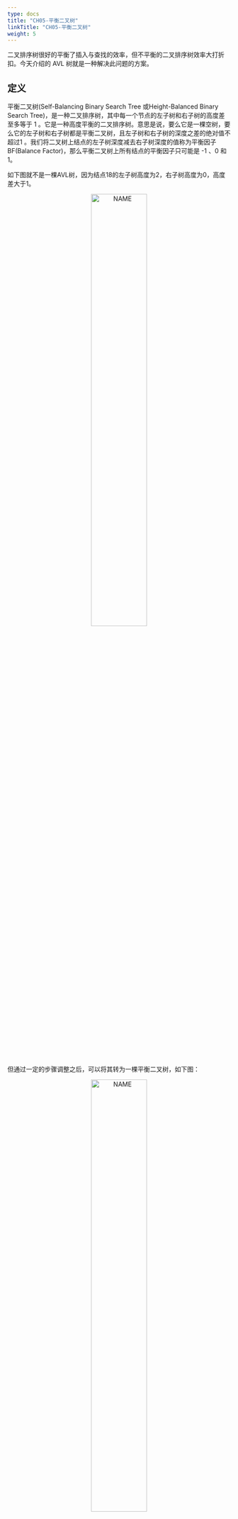 ```yaml
---
type: docs
title: "CH05-平衡二叉树"
linkTitle: "CH05-平衡二叉树"
weight: 5
---
```


二叉排序树很好的平衡了插入与查找的效率，但不平衡的二叉排序树效率大打折扣。今天介绍的 AVL 树就是一种解决此问题的方案。

## 定义

平衡二叉树(Self-Balancing Binary Search Tree 或Height-Balanced Binary Search Tree)，是一种二叉排序树，其中每一个节点的左子树和右子树的高度差至多等于 1 。它是一种高度平衡的二叉排序树。意思是说，要么它是一棵空树，要么它的左子树和右子树都是平衡二叉树，且左子树和右子树的深度之差的绝对值不超过1 。我们将二叉树上结点的左子树深度减去右子树深度的值称为平衡因子 BF(Balance Factor)，那么平衡二叉树上所有结点的平衡因子只可能是 -1 、0 和 1。

如下图就不是一棵AVL树，因为结点18的左子树高度为2，右子树高度为0，高度差大于1。

<div align="center">
<img src="https://infi-img.oss-cn-hangzhou.aliyuncs.com/img/20190220223816.png" style="display:block;width:50%;" alt="NAME" align=center />
</div>

但通过一定的步骤调整之后，可以将其转为一棵平衡二叉树，如下图：

<div align="center">
<img src="https://infi-img.oss-cn-hangzhou.aliyuncs.com/img/20190220223847.png" style="display:block;width:50%;" alt="NAME" align=center />
</div>

## 实现原理

平衡二叉树构建的基本思想就是在构建二叉排序树的过程中，每当插入一个结点时，先检查是否因插入而破坏了树的平衡性，若是，则找出最小不平衡子树。在保持二叉排序树特性的前提下，调整最小不平衡子树中各结点之间的链接关系，进行相应的旋转，使之成为新的平衡子树。最小不平衡子树是指距离插入结点最近的，且平衡因子的绝对值大于 1 的结点为根的子树。

下面通过一个实例，了解平衡二叉树的构建过程。

假如我们要将数组 `int[] a = {3, 2, 1, 4, 5, 6, 7, 10, 9, 8}` 构建成一棵二叉排序树，如果直接按照二叉排序树的定义，会得到下面的结果：

<div align="center">
<img src="https://infi-img.oss-cn-hangzhou.aliyuncs.com/img/20190220223954.png" style="display:block;width:50%;" alt="NAME" align=center />
</div>

这样的结果对查找是十分不利的，树的高度达到了 8，而且大多数只有一个孩子。所以我们需要一些操作，将它变成一棵 AVL 树。

首先，插入元素3和2时，没有什么影响，此时3的平衡因子为1，2的平衡因子为0，结果如下：

<div align="center">
<img src="https://infi-img.oss-cn-hangzhou.aliyuncs.com/img/20190220224025.png" style="display:block;width:50%;" alt="NAME" align=center />
</div>

现在，要把1插入树中，这时结果如下所示：

<div align="center"> <img src="https://infi-img.oss-cn-hangzhou.aliyuncs.com/img/20190220224134.png" style="display:block;width:50%;" alt="NAME" align=center /> </div>

此时3的平衡因子为2了，不再符合平衡二叉树的规则。此时，整棵树就是最小不平衡子树，我们将其右旋：

<div align="center"> <img src="https://infi-img.oss-cn-hangzhou.aliyuncs.com/img/20190220224317.png" style="display:block;width:50%;" alt="NAME" align=center /> </div>

再插入4，也不会影响平衡，结果如下：

<div align="center"> <img src="https://infi-img.oss-cn-hangzhou.aliyuncs.com/img/20190220224334.png" style="display:block;width:50%;" alt="NAME" align=center /> </div>

此时，插入元素5，以3为根结点的子树成为了最小不平衡子树，如下所示：

<div align="center"> <img src="https://infi-img.oss-cn-hangzhou.aliyuncs.com/img/20190220224353.png" style="display:block;width:50%;" alt="NAME" align=center /> </div>

现在要对其进行左旋：

<div align="center"> <img src="https://infi-img.oss-cn-hangzhou.aliyuncs.com/img/20190220224409.png" style="display:block;width:50%;" alt="NAME" align=center /> </div>

现在继续插入元素6，此时以2为根结点的右子树为最小不平衡子树，结果如下：

<div align="center"> <img src="https://infi-img.oss-cn-hangzhou.aliyuncs.com/img/20190220224423.png" style="display:block;width:50%;" alt="NAME" align=center /> </div>

这时再次需要对其进行左旋，这次旋转后要将4的左孩子变为2的右孩子，以满足二叉排序树的定义，如下所示：

<div align="center"> <img src="https://infi-img.oss-cn-hangzhou.aliyuncs.com/img/20190220224456.png" style="display:block;width:50%;" alt="NAME" align=center /> </div>

再插入7时，情况和之前有些类似了，结果如下：

<div align="center"> <img src="https://infi-img.oss-cn-hangzhou.aliyuncs.com/img/20190220224509.png" style="display:block;width:50%;" alt="NAME" align=center /> </div>

左旋后结果如下：

<div align="center"> <img src="https://infi-img.oss-cn-hangzhou.aliyuncs.com/img/20190220224521.png" style="display:block;width:50%;" alt="NAME" align=center /> </div>

现在，继续插入10，此时无需调整，结果如下：

<div align="center"> <img src="https://infi-img.oss-cn-hangzhou.aliyuncs.com/img/20190220224532.png" style="display:block;width:50%;" alt="NAME" align=center /> </div>

下一步，插入元素9，此时结果如下：

<div align="center"> <img src="https://infi-img.oss-cn-hangzhou.aliyuncs.com/img/20190220224545.png" style="display:block;width:50%;" alt="NAME" align=center /> </div>

按照之前的经验，这时我们应该进行左旋了，但是左旋之后9将变为10的右孩子，这会不符合二叉排序树的定义。和之前不同的是，7和10的平衡因子符号相反，这是造成这一结果的原因。这种情况下，要先以10为根节点右旋，再进行左旋，结果如下所示：

<div align="center"> <img src="https://infi-img.oss-cn-hangzhou.aliyuncs.com/img/20190220224636.png" style="display:block;width:50%;" alt="NAME" align=center /> </div>

<div align="center"> <img src="https://infi-img.oss-cn-hangzhou.aliyuncs.com/img/20190220224646.png" style="display:block;width:50%;" alt="NAME" align=center /> </div>

最后插入元素8，如下所示：

<div align="center"> <img src="https://infi-img.oss-cn-hangzhou.aliyuncs.com/img/20190220224659.png" style="display:block;width:50%;" alt="NAME" align=center /> </div>

此时情况和上述类似，6是最小不平衡子树的根结点，9和6的平衡因子符号相反，所以先以9为根结点右旋：

<div align="center"> <img src="https://infi-img.oss-cn-hangzhou.aliyuncs.com/img/20190220224717.png" style="display:block;width:50%;" alt="NAME" align=center /> </div>

然后再以6左旋：

<div align="center"> <img src="https://infi-img.oss-cn-hangzhou.aliyuncs.com/img/20190220224734.png" style="display:block;width:50%;" alt="NAME" align=center /> </div>

可以看到，此树的高度仅为4，与之前的8相差很多，性能自然也好很多。

平衡二叉树的删除操作与插入类似，这里将不再介绍。大家可以自己思考如何最高效地删除元素，可以分叶结点、仅有一个子结点和有两个子结点三种情况考虑，这里还用到了递归的思想。

接下来我们将介绍另一种实现方式，红黑树。
